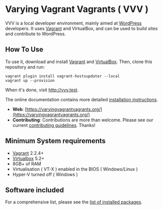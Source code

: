 # Varying Vagrant Vagrants ( VVV )

VVV is a local developer environment, mainly aimed at [WordPress](https://wordpress.org) developers. It uses [Vagrant](https://www.vagrantup.com) and VirtualBox, and can be used to build sites and contribute to WordPress.

## How To Use

To use it, download and install [Vagrant](https://www.vagrantup.com) and [VirtualBox](https://www.virtualbox.org/). Then, clone this repository and run:

```
vagrant plugin install vagrant-hostsupdater --local
vagrant up --provision
```
When it's done, visit http://vvv.test.

The online documentation contains more detailed [installation instructions](https://varyingvagrantvagrants.org/docs/en-US/installation/).


* **Web**: [https://varyingvagrantvagrants.org/](https://varyingvagrantvagrants.org/)
* **Contributing**: Contributions are more than welcome. Please see our current [contributing guidelines](https://varyingvagrantvagrants.org/docs/en-US/contributing/). Thanks!


## Minimum System requirements

- [Vagrant](https://www.vagrantup.com) 2.2.4+
- [Virtualbox](https://www.virtualbox.org) 5.2+
- 8GB+ of RAM
- Virtualisation ( VT-X ) enabled in the BIOS ( Windows/Linux )
- Hyper-V turned off ( Windows )

## Software included

For a comprehensive list, please see the [list of installed packages](https://varyingvagrantvagrants.org/docs/en-US/installed-packages/).

